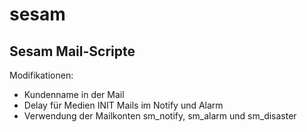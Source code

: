 # sesam

## Sesam Mail-Scripte

Modifikationen:

  * Kundenname in der Mail
  * Delay für Medien INIT Mails im Notify und Alarm
  * Verwendung der Mailkonten sm_notify, sm_alarm und sm_disaster
